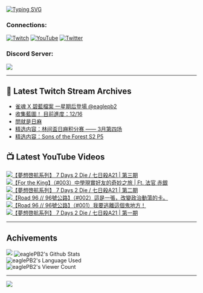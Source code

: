 <!--### Hello people, I'm EaglePB2 - The one who building something for fun 👋
Thank you for standby for this profile.   
The purpose of this profile is coming soon.   
You may come back later, as you wish if this readme.md is updated.   -->

<a href="https://git.io/typing-svg"><img src="https://readme-typing-svg.herokuapp.com?font=Fira+Code&duration=1000&pause=5000&vCenter=true&random=false&width=500&lines=%F0%9F%91%8B+Hello+Everyone%2C+I'm+EaglePB2.;%F0%9F%99%87+Thank+you+for+stopping+by+my+profile.+;%F0%9F%94%AD+%3D%3D%3D%3D+%F0%9F%94%AD;%F0%9F%91%8B+%E4%BD%A0%E5%A5%BD%EF%BC%8C%E6%AD%A1%E8%BF%8E%E4%BE%86%E5%88%B0%E6%88%91%E7%9A%84%E4%BB%A3%E7%A2%BC%E5%BA%AB%E3%80%82;%F0%9F%99%87+%E6%84%9F%E8%AC%9D%E5%89%8D%E4%BE%86%E5%8F%83%E8%A7%80%E5%B0%8F%E5%B1%8B+owo~" alt="Typing SVG" /></a>

### Connections:

[![Twitch](https://img.shields.io/badge/Twitch-9347FF?style=flat-square&logo=twitch&logoColor=white)](https://www.twitch.tv/eaglepb2)
[![YouTube](https://img.shields.io/badge/YouTube-%23FF0000.svg?style=flat-square&logo=YouTube&logoColor=white)](https://www.youtube.com/eaglepb2)
[![Twitter](https://img.shields.io/badge/Twitter-%231DA1F2.svg?style=flat-square&logo=Twitter&logoColor=white)](https://twitter.com/eaglepb2)

### Discord Server:

[![](https://invidget.switchblade.xyz/qKrub9b?theme=dark&language=ch)](https://discord.gg/qKrub9b)

---

## 👾 Latest Twitch Stream Archives
<!-- TWITCH:START -->
- [雀魂 X 碧藍檔案 一星期后登場 @eaglepb2](https://www.twitch.tv/videos/2115977546)
- [收集藍圖！ 目前進度：12/16](https://www.twitch.tv/videos/2112380889)
- [問就是日麻](https://www.twitch.tv/videos/2109511433)
- [精选内容：林间盃日麻积分赛 —— 3月第四场](https://www.twitch.tv/videos/2107423237)
- [精选内容：Sons of the Forest S2 P5](https://www.twitch.tv/videos/2107422956)
<!-- TWITCH:END -->



## 📺 Latest YouTube Videos
<!-- YOUTUBE:START -->
<!-- YOUTUBE:END -->

<!-- BEGIN YOUTUBE-CARDS -->
<a href="https://www.youtube.com/watch?v=-lbxCrQgOcM">
  <picture>
    <source media="(prefers-color-scheme: dark)" srcset="https://ytcards.demolab.com/?id=-lbxCrQgOcM&title=%E3%80%90%E5%A4%A2%E6%83%B3%E5%95%93%E8%88%AA%E7%B3%BB%E5%88%97%E3%80%91+7+Days+2+Die+%2F+%E4%B8%83%E6%97%A5%E6%AE%BAA21+%7C+%E7%AC%AC%E4%B8%89%E6%9C%9F&lang=zh&timestamp=1712728203&background_color=%230d1117&title_color=%23ffffff&stats_color=%23dedede&max_title_lines=1&width=250&border_radius=5&duration=14761">
    <img src="https://ytcards.demolab.com/?id=-lbxCrQgOcM&title=%E3%80%90%E5%A4%A2%E6%83%B3%E5%95%93%E8%88%AA%E7%B3%BB%E5%88%97%E3%80%91+7+Days+2+Die+%2F+%E4%B8%83%E6%97%A5%E6%AE%BAA21+%7C+%E7%AC%AC%E4%B8%89%E6%9C%9F&lang=zh&timestamp=1712728203&background_color=%23ffffff&title_color=%2324292f&stats_color=%2357606a&max_title_lines=1&width=250&border_radius=5&duration=14761" alt="【夢想啓航系列】 7 Days 2 Die / 七日殺A21 | 第三期" title="【夢想啓航系列】 7 Days 2 Die / 七日殺A21 | 第三期">
  </picture>
</a>
<a href="https://www.youtube.com/watch?v=DWJhmCOqTnY">
  <picture>
    <source media="(prefers-color-scheme: dark)" srcset="https://ytcards.demolab.com/?id=DWJhmCOqTnY&title=%E3%80%90For+the+King%E3%80%91%EF%BC%88%23003%EF%BC%89%E4%B8%AD%E5%AD%B8%E7%8F%BE%E5%AF%A6%E5%A5%BD%E5%8F%8B%E7%9A%84%E5%A5%87%E5%A6%99%E4%B9%8B%E6%97%85+%7C++Ft.++%E6%B3%95%E5%AE%98+%E8%B5%A4%E9%8A%80&lang=zh&timestamp=1712648495&background_color=%230d1117&title_color=%23ffffff&stats_color=%23dedede&max_title_lines=1&width=250&border_radius=5&duration=21296">
    <img src="https://ytcards.demolab.com/?id=DWJhmCOqTnY&title=%E3%80%90For+the+King%E3%80%91%EF%BC%88%23003%EF%BC%89%E4%B8%AD%E5%AD%B8%E7%8F%BE%E5%AF%A6%E5%A5%BD%E5%8F%8B%E7%9A%84%E5%A5%87%E5%A6%99%E4%B9%8B%E6%97%85+%7C++Ft.++%E6%B3%95%E5%AE%98+%E8%B5%A4%E9%8A%80&lang=zh&timestamp=1712648495&background_color=%23ffffff&title_color=%2324292f&stats_color=%2357606a&max_title_lines=1&width=250&border_radius=5&duration=21296" alt="【For the King】（#003）中學現實好友的奇妙之旅 |  Ft.  法官 赤銀" title="【For the King】（#003）中學現實好友的奇妙之旅 |  Ft.  法官 赤銀">
  </picture>
</a>
<a href="https://www.youtube.com/watch?v=Tjw-hbs9Wps">
  <picture>
    <source media="(prefers-color-scheme: dark)" srcset="https://ytcards.demolab.com/?id=Tjw-hbs9Wps&title=%E3%80%90%E5%A4%A2%E6%83%B3%E5%95%93%E8%88%AA%E7%B3%BB%E5%88%97%E3%80%91+7+Days+2+Die+%2F+%E4%B8%83%E6%97%A5%E6%AE%BAA21+%7C+%E7%AC%AC%E4%BA%8C%E6%9C%9F&lang=zh&timestamp=1712557834&background_color=%230d1117&title_color=%23ffffff&stats_color=%23dedede&max_title_lines=1&width=250&border_radius=5&duration=14379">
    <img src="https://ytcards.demolab.com/?id=Tjw-hbs9Wps&title=%E3%80%90%E5%A4%A2%E6%83%B3%E5%95%93%E8%88%AA%E7%B3%BB%E5%88%97%E3%80%91+7+Days+2+Die+%2F+%E4%B8%83%E6%97%A5%E6%AE%BAA21+%7C+%E7%AC%AC%E4%BA%8C%E6%9C%9F&lang=zh&timestamp=1712557834&background_color=%23ffffff&title_color=%2324292f&stats_color=%2357606a&max_title_lines=1&width=250&border_radius=5&duration=14379" alt="【夢想啓航系列】 7 Days 2 Die / 七日殺A21 | 第二期" title="【夢想啓航系列】 7 Days 2 Die / 七日殺A21 | 第二期">
  </picture>
</a>
<a href="https://www.youtube.com/watch?v=JRgBkHFsglc">
  <picture>
    <source media="(prefers-color-scheme: dark)" srcset="https://ytcards.demolab.com/?id=JRgBkHFsglc&title=%E3%80%90Road+96+%2F%2F+96%E8%99%9F%E5%85%AC%E8%B7%AF%E3%80%91%EF%BC%88%23002%EF%BC%89%E9%80%99%E6%98%AF%E4%B8%80%E5%BC%B5%EF%BC%8C%E6%94%B9%E8%AE%8A%E6%94%BF%E6%B2%BB%E5%8B%95%E8%95%A9%E7%9A%84%E5%8D%A1%E3%80%82&lang=zh&timestamp=1712471514&background_color=%230d1117&title_color=%23ffffff&stats_color=%23dedede&max_title_lines=1&width=250&border_radius=5&duration=10942">
    <img src="https://ytcards.demolab.com/?id=JRgBkHFsglc&title=%E3%80%90Road+96+%2F%2F+96%E8%99%9F%E5%85%AC%E8%B7%AF%E3%80%91%EF%BC%88%23002%EF%BC%89%E9%80%99%E6%98%AF%E4%B8%80%E5%BC%B5%EF%BC%8C%E6%94%B9%E8%AE%8A%E6%94%BF%E6%B2%BB%E5%8B%95%E8%95%A9%E7%9A%84%E5%8D%A1%E3%80%82&lang=zh&timestamp=1712471514&background_color=%23ffffff&title_color=%2324292f&stats_color=%2357606a&max_title_lines=1&width=250&border_radius=5&duration=10942" alt="【Road 96 // 96號公路】（#002）這是一張，改變政治動蕩的卡。" title="【Road 96 // 96號公路】（#002）這是一張，改變政治動蕩的卡。">
  </picture>
</a>
<a href="https://www.youtube.com/watch?v=EghU87k4VTQ">
  <picture>
    <source media="(prefers-color-scheme: dark)" srcset="https://ytcards.demolab.com/?id=EghU87k4VTQ&title=%E3%80%90Road+96+%2F%2F+96%E8%99%9F%E5%85%AC%E8%B7%AF%E3%80%91%EF%BC%88%23001%EF%BC%89%E6%88%91%E8%A6%81%E9%80%83%E9%9B%A2%E9%80%99%E5%80%8B%E9%AC%BC%E5%9C%B0%E6%96%B9%EF%BC%81&lang=zh&timestamp=1712398610&background_color=%230d1117&title_color=%23ffffff&stats_color=%23dedede&max_title_lines=1&width=250&border_radius=5&duration=10860">
    <img src="https://ytcards.demolab.com/?id=EghU87k4VTQ&title=%E3%80%90Road+96+%2F%2F+96%E8%99%9F%E5%85%AC%E8%B7%AF%E3%80%91%EF%BC%88%23001%EF%BC%89%E6%88%91%E8%A6%81%E9%80%83%E9%9B%A2%E9%80%99%E5%80%8B%E9%AC%BC%E5%9C%B0%E6%96%B9%EF%BC%81&lang=zh&timestamp=1712398610&background_color=%23ffffff&title_color=%2324292f&stats_color=%2357606a&max_title_lines=1&width=250&border_radius=5&duration=10860" alt="【Road 96 // 96號公路】（#001）我要逃離這個鬼地方！" title="【Road 96 // 96號公路】（#001）我要逃離這個鬼地方！">
  </picture>
</a>
<a href="https://www.youtube.com/watch?v=3eDWKEDsDp4">
  <picture>
    <source media="(prefers-color-scheme: dark)" srcset="https://ytcards.demolab.com/?id=3eDWKEDsDp4&title=%E3%80%90%E5%A4%A2%E6%83%B3%E5%95%93%E8%88%AA%E7%B3%BB%E5%88%97%E3%80%91+7+Days+2+Die+%2F+%E4%B8%83%E6%97%A5%E6%AE%BAA21+%7C+%E7%AC%AC%E4%B8%80%E6%9C%9F&lang=zh&timestamp=1712315457&background_color=%230d1117&title_color=%23ffffff&stats_color=%23dedede&max_title_lines=1&width=250&border_radius=5&duration=15312">
    <img src="https://ytcards.demolab.com/?id=3eDWKEDsDp4&title=%E3%80%90%E5%A4%A2%E6%83%B3%E5%95%93%E8%88%AA%E7%B3%BB%E5%88%97%E3%80%91+7+Days+2+Die+%2F+%E4%B8%83%E6%97%A5%E6%AE%BAA21+%7C+%E7%AC%AC%E4%B8%80%E6%9C%9F&lang=zh&timestamp=1712315457&background_color=%23ffffff&title_color=%2324292f&stats_color=%2357606a&max_title_lines=1&width=250&border_radius=5&duration=15312" alt="【夢想啓航系列】 7 Days 2 Die / 七日殺A21 | 第一期" title="【夢想啓航系列】 7 Days 2 Die / 七日殺A21 | 第一期">
  </picture>
</a>
<!-- END YOUTUBE-CARDS -->

---

## Achivements
[![](https://github-profile-trophy.vercel.app/?username=eaglepb2&theme=monokai&no-bg=true&&title=Repositories,Issues,Commit,MultiLanguage)](https://github.com/anuraghazra/github-readme-stats)
<img align="center" alt="eaglePB2's Github Stats" src="https://github-readme-stats.vercel.app/api?username=eaglePB2&show_icons=true&hide_border=true&theme=merko" />
<br>
<img align="center" alt="eaglePB2's Language Used" src="https://github-readme-stats.vercel.app/api/top-langs/?username=eaglePB2&show_icons=true&hide_border=true&theme=merko&layout=compact&langs_count=8" />
<br>
<img align="center" alt="eaglePB2's Viewer Count" src="https://visitcount.itsvg.in/api?id=eaglepb2&label=Profile%20Views&color=3&icon=5&pretty=true" />

<hr>

<!-- RANDOMQUOTE:START -->
![](https://quotes-github-readme.vercel.app/api?type=horizontal&theme=merko)
<!-- RANDOMQUOTE:END -->


<!--
       _____   _   _   _____       _____   _   _   ____   
      |_   _| | | | | |  ___|     |  ___| | \ | | |  _  \  
        | |   | |_| | | |___      | |___  |  \| | | | | | 
        | |   |  _  | |  ___|     |  ___| |     | | | | | 
        | |   | | | | | |___      | |___  | |\  | | |_| | 
        |_|   |_| |_| |_____|     |_____| |_| \_| |____ / 
      
-->
